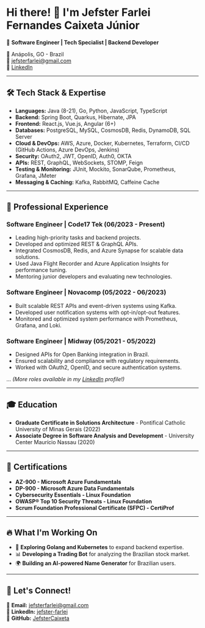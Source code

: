 # Hi there! 👋 I'm Jefster Farlei Fernandes Caixeta Júnior

🚀 **Software Engineer | Tech Specialist | Backend Developer**

📍 Anápolis, GO - Brazil  
📧 jefsterfarlei@gmail.com  
🔗 [LinkedIn](https://www.linkedin.com/in/jefster-farlei/)  

---

## 🛠️ Tech Stack & Expertise

- **Languages:** Java (8-21), Go, Python, JavaScript, TypeScript
- **Backend:** Spring Boot, Quarkus, Hibernate, JPA
- **Frontend:** React.js, Vue.js, Angular (6+)
- **Databases:** PostgreSQL, MySQL, CosmosDB, Redis, DynamoDB, SQL Server
- **Cloud & DevOps:** AWS, Azure, Docker, Kubernetes, Terraform, CI/CD (GitHub Actions, Azure DevOps, Jenkins)
- **Security:** OAuth2, JWT, OpenID, Auth0, OKTA
- **APIs:** REST, GraphQL, WebSockets, STOMP, Feign
- **Testing & Monitoring:** JUnit, Mockito, SonarQube, Prometheus, Grafana, JMeter
- **Messaging & Caching:** Kafka, RabbitMQ, Caffeine Cache

---

## 💼 Professional Experience

### **Software Engineer | Code17 Tek (06/2023 - Present)**
- Leading high-priority tasks and backend projects.
- Developed and optimized REST & GraphQL APIs.
- Integrated CosmosDB, Redis, and Azure Synapse for scalable data solutions.
- Used Java Flight Recorder and Azure Application Insights for performance tuning.
- Mentoring junior developers and evaluating new technologies.

### **Software Engineer | Novacomp (05/2022 - 06/2023)**
- Built scalable REST APIs and event-driven systems using Kafka.
- Developed user notification systems with opt-in/opt-out features.
- Monitored and optimized system performance with Prometheus, Grafana, and Loki.

### **Software Engineer | Midway (05/2021 - 05/2022)**
- Designed APIs for Open Banking integration in Brazil.
- Ensured scalability and compliance with regulatory requirements.
- Worked with OAuth2, OpenID, and secure authentication systems.

... *(More roles available in my [LinkedIn](https://www.linkedin.com/in/jefster-farlei/) profile!)*

---

## 🎓 Education
- **Graduate Certificate in Solutions Architecture** - Pontifical Catholic University of Minas Gerais (2022)
- **Associate Degree in Software Analysis and Development** - University Center Maurício Nassau (2020)

---

## 📜 Certifications
- **AZ-900 - Microsoft Azure Fundamentals**
- **DP-900 - Microsoft Azure Data Fundamentals**
- **Cybersecurity Essentials - Linux Foundation**
- **OWASP® Top 10 Security Threats - Linux Foundation**
- **Scrum Foundation Professional Certificate (SFPC) - CertiProf**

---

## 🔥 What I'm Working On
- 🚀 **Exploring Golang and Kubernetes** to expand backend expertise.
- 📊 **Developing a Trading Bot** for analyzing the Brazilian stock market.
- 🌍 **Building an AI-powered Name Generator** for Brazilian users.

---

## 💬 Let's Connect!
📧 **Email:** jefsterfarlei@gmail.com  
💼 **LinkedIn:** [jefster-farlei](https://www.linkedin.com/in/jefster-farlei/)  
🚀 **GitHub:** [JefsterCaixeta](https://github.com/JefsterCaixeta)
